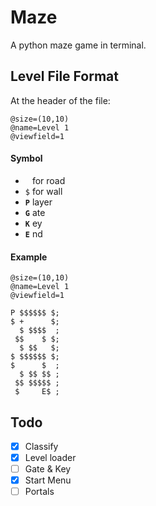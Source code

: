 # Maze
A python maze game in terminal.

## Level File Format
At the header of the file:
```
@size=(10,10)
@name=Level 1
@viewfield=1
```

#### Symbol
- ` ` for road
- `$` for wall
- **`P`** layer
- **`G`** ate
- **`K`** ey
- **`E`** nd

#### Example
```
@size=(10,10)
@name=Level 1
@viewfield=1

P $$$$$$ $;
$ +      $;
  $ $$$$  ;
 $$    $ $;
  $ $$   $;
$ $$$$$$ $;
$      $  ;
  $ $$ $$ ;
 $$ $$$$$ ;
 $     E$ ;
```


## Todo
- [x] Classify
- [x] Level loader
- [ ] Gate & Key
- [x] Start Menu
- [ ] Portals
